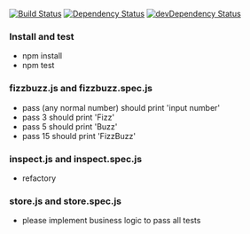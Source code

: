[![Build Status](https://travis-ci.com/l7960261/clean-code-classic.svg?branch=master)](https://travis-ci.com/l7960261/clean-code-classic) [![Dependency Status](https://david-dm.org/l7960261/clean-code-classic.svg)](https://david-dm.org/l7960261/clean-code-classic) [![devDependency Status](https://david-dm.org/l7960261/clean-code-classic/dev-status.svg)](https://david-dm.org/l7960261/clean-code-classic?type=dev)

### Install and test

- npm install
- npm test

### fizzbuzz.js and fizzbuzz.spec.js

- pass (any normal number) should print 'input number'
- pass 3 should print 'Fizz'
- pass 5 should print 'Buzz'
- pass 15 should print 'FizzBuzz'

### inspect.js and inspect.spec.js

- refactory

### store.js and store.spec.js

- please implement business logic to pass all tests